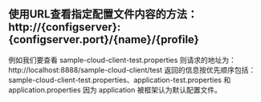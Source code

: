 使用URL查看指定配置文件内容的方法：
http://{configserver}:{configserver.port}/{name}/{profile}
------------------------------------------------------------------------
例如我们要查看 sample-cloud-client-test.properties 
则请求的地址为：http://localhost:8888/sample-cloud-client/test
返回的信息按优先顺序包括：sample-cloud-client-test.properties、application-test.properties 和 application.properties
因为 application 被框架认为默认配置文件。